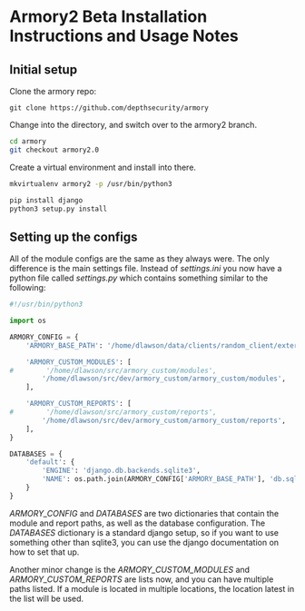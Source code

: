 # Armory2 Beta Installation Instructions and Usage Notes

## Initial setup

Clone the armory repo:

`git clone https://github.com/depthsecurity/armory`

Change into the directory, and switch over to the armory2 branch.

```bash
cd armory
git checkout armory2.0
```

Create a virtual environment and install into there.

```bash
mkvirtualenv armory2 -p /usr/bin/python3

pip install django
python3 setup.py install
```

## Setting up the configs

All of the module configs are the same as they always were. The only difference is the main settings file. Instead of _settings.ini_ you now have a python file called _settings.py_ which contains something similar to the following:

```python
#!/usr/bin/python3

import os

ARMORY_CONFIG = {
    'ARMORY_BASE_PATH': '/home/dlawson/data/clients/random_client/external/2_results/armory2/',

    'ARMORY_CUSTOM_MODULES': [
#        '/home/dlawson/src/armory_custom/modules',
        '/home/dlawson/src/dev/armory_custom/armory_custom/modules',
    ],

    'ARMORY_CUSTOM_REPORTS': [
#        '/home/dlawson/src/armory_custom/reports',
        '/home/dlawson/src/dev/armory_custom/armory_custom/reports',
    ],
}

DATABASES = {
    'default': {
        'ENGINE': 'django.db.backends.sqlite3',
        'NAME': os.path.join(ARMORY_CONFIG['ARMORY_BASE_PATH'], 'db.sqlite3'),
    }
}

```

*ARMORY_CONFIG* and *DATABASES* are two dictionaries that contain the module and report paths, as well as the database configuration. The *DATABASES* dictionary is a standard django setup, so if you want to use something other than sqlite3, you can use the django documentation on how to set that up.

Another minor change is the *ARMORY_CUSTOM_MODULES* and *ARMORY_CUSTOM_REPORTS* are lists now, and you can have multiple paths listed. If a module is located in multiple locations, the location latest in the list will be used.
